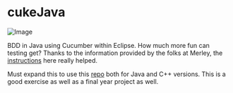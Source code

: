 cukeJava
========
![Image](img/Cucumber%20capture.png?raw=true)

BDD in Java using Cucumber within Eclipse. How much more fun can testing get? Thanks to the information provided by the folks at Merley, the [instructions][guide] here really helped.

Must expand this to use this [repo](https://github.com/uklimaschewski/EvalEx.git) both for Java and C++ versions.
This is a good exercise as well as a final year project as well.

[guide]: http://www.merleysoftware.co.uk/uploads/1/7/4/3/17436105/eclipse_maven_cucumber_setup.doc


